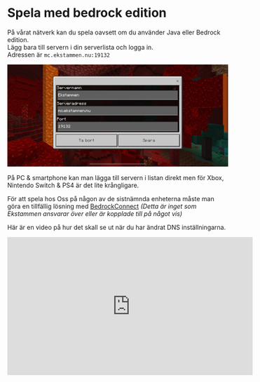 # Spela med bedrock edition
På vårat nätverk kan du spela oavsett om du använder Java eller Bedrock edition.  
Lägg bara till servern i din serverlista och logga in.  
Adressen är `mc.ekstammen.nu:19132`  
  
<img src="/images/bedrock.png" alt="Bedrock Edition iOS">

På PC & smartphone kan man lägga till servern i listan direkt men för Xbox, Nintendo Switch & PS4 är det lite krångligare.  
  
För att spela hos Oss på någon av de sistnämnda enheterna måste man göra en tillfällig lösning med [BedrockConnect](https://github.com/Pugmatt/BedrockConnect) *(Detta är inget som Ekstammen ansvarar över eller är kopplade till på något vis)*  
  
Här är en video på hur det skall se ut när du har ändrat DNS inställningarna.  

<iframe width="560" height="315"
src="https://www.youtube.com/embed/Uz-XYXAxd8Q" frameborder="0" 
allowfullscreen>
</iframe>